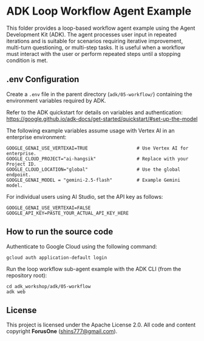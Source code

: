 # ADK Loop Workflow Agent Example

This folder provides a loop-based workflow agent example using the Agent Development Kit (ADK). The agent processes user input in repeated iterations and is suitable for scenarios requiring iterative improvement, multi-turn questioning, or multi-step tasks. It is useful when a workflow must interact with the user or perform repeated steps until a stopping condition is met.

## .env Configuration

Create a `.env` file in the parent directory (`adk/05-workflow/`) containing the environment variables required by ADK.

Refer to the ADK quickstart for details on variables and authentication:
https://google.github.io/adk-docs/get-started/quickstart/#set-up-the-model

The following example variables assume usage with Vertex AI in an enterprise environment:
```
GOOGLE_GENAI_USE_VERTEXAI=TRUE                  # Use Vertex AI for enterprise.
GOOGLE_CLOUD_PROJECT="ai-hangsik"               # Replace with your Project ID.
GOOGLE_CLOUD_LOCATION="global"                  # Use the global endpoint.
GOOGLE_GENAI_MODEL = "gemini-2.5-flash"         # Example Gemini model.
```

For individual users using AI Studio, set the API key as follows:
```
GOOGLE_GENAI_USE_VERTEXAI=FALSE
GOOGLE_API_KEY=PASTE_YOUR_ACTUAL_API_KEY_HERE
```

## How to run the source code
Authenticate to Google Cloud using the following command:
```
gcloud auth application-default login
```

Run the loop workflow sub-agent example with the ADK CLI (from the repository root):
```
cd adk_workshop/adk/05-workflow
adk web
```

## License
This project is licensed under the Apache License 2.0. All code and content copyright **ForusOne** (shins777@gmail.com).